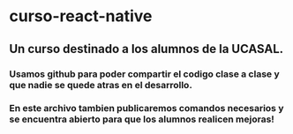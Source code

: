 # curso-react-native

## Un curso destinado a los alumnos de la UCASAL.

### Usamos github para poder compartir el codigo clase a clase y que nadie se quede atras en el desarrollo.
### En este archivo tambien publicaremos comandos necesarios y se encuentra abierto para que los alumnos realicen mejoras!
